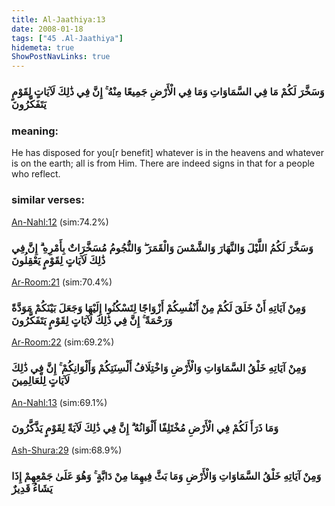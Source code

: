 ```yaml
---
title: Al-Jaathiya:13
date: 2008-01-18
tags: ["45 .Al-Jaathiya"]
hidemeta: true 
ShowPostNavLinks: true 
---
```

### وَسَخَّرَ لَكُمْ مَا فِي السَّمَاوَاتِ وَمَا فِي الْأَرْضِ جَمِيعًا مِنْهُ ۚ إِنَّ فِي ذَٰلِكَ لَآيَاتٍ لِقَوْمٍ يَتَفَكَّرُونَ
### meaning: 
He has disposed for you[r benefit] whatever is in the heavens and whatever is on the earth; all is from Him. There are indeed signs in that for a people who reflect.
### similar verses: 

[An-Nahl:12](/16/12) (sim:74.2%)

### وَسَخَّرَ لَكُمُ اللَّيْلَ وَالنَّهَارَ وَالشَّمْسَ وَالْقَمَرَ ۖ وَالنُّجُومُ مُسَخَّرَاتٌ بِأَمْرِهِ ۗ إِنَّ فِي ذَٰلِكَ لَآيَاتٍ لِقَوْمٍ يَعْقِلُونَ

[Ar-Room:21](/30/21) (sim:70.4%)

### وَمِنْ آيَاتِهِ أَنْ خَلَقَ لَكُمْ مِنْ أَنْفُسِكُمْ أَزْوَاجًا لِتَسْكُنُوا إِلَيْهَا وَجَعَلَ بَيْنَكُمْ مَوَدَّةً وَرَحْمَةً ۚ إِنَّ فِي ذَٰلِكَ لَآيَاتٍ لِقَوْمٍ يَتَفَكَّرُونَ

[Ar-Room:22](/30/22) (sim:69.2%)

### وَمِنْ آيَاتِهِ خَلْقُ السَّمَاوَاتِ وَالْأَرْضِ وَاخْتِلَافُ أَلْسِنَتِكُمْ وَأَلْوَانِكُمْ ۚ إِنَّ فِي ذَٰلِكَ لَآيَاتٍ لِلْعَالِمِينَ

[An-Nahl:13](/16/13) (sim:69.1%)

### وَمَا ذَرَأَ لَكُمْ فِي الْأَرْضِ مُخْتَلِفًا أَلْوَانُهُ ۗ إِنَّ فِي ذَٰلِكَ لَآيَةً لِقَوْمٍ يَذَّكَّرُونَ

[Ash-Shura:29](/42/29) (sim:68.9%)

### وَمِنْ آيَاتِهِ خَلْقُ السَّمَاوَاتِ وَالْأَرْضِ وَمَا بَثَّ فِيهِمَا مِنْ دَابَّةٍ ۚ وَهُوَ عَلَىٰ جَمْعِهِمْ إِذَا يَشَاءُ قَدِيرٌ
